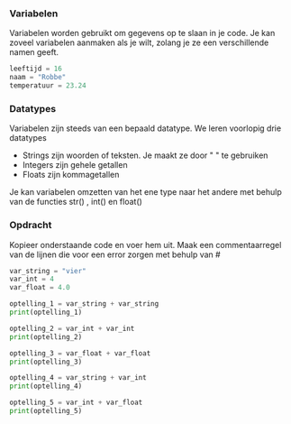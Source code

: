 ### Variabelen

Variabelen worden gebruikt om gegevens op te slaan in je code. Je kan zoveel variabelen aanmaken als je wilt, zolang je ze een verschillende namen geeft.

```python
leeftijd = 16
naam = "Robbe"
temperatuur = 23.24
```

### Datatypes

Variabelen zijn steeds van een bepaald datatype. We leren voorlopig drie datatypes

- Strings zijn woorden of teksten. Je maakt ze door " " te gebruiken
- Integers zijn gehele getallen
- Floats zijn kommagetallen

Je kan variabelen omzetten van het ene type naar het andere met behulp van de functies str() , int() en float()

### Opdracht
Kopieer onderstaande code en voer hem uit.
Maak een commentaarregel van de lijnen die voor een error zorgen met behulp van #

```python
var_string = "vier"
var_int = 4
var_float = 4.0

optelling_1 = var_string + var_string
print(optelling_1)

optelling_2 = var_int + var_int
print(optelling_2)

optelling_3 = var_float + var_float
print(optelling_3)

optelling_4 = var_string + var_int
print(optelling_4)

optelling_5 = var_int + var_float
print(optelling_5)
```
